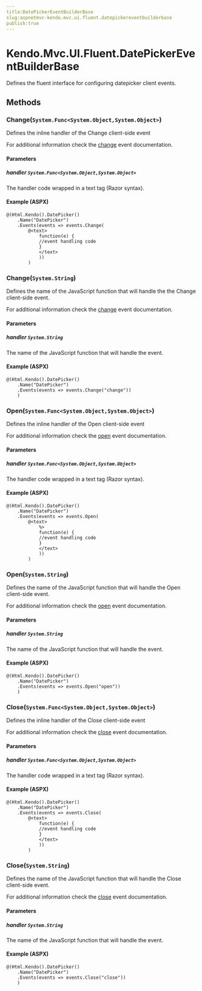```yaml
---
title:DatePickerEventBuilderBase
slug:aspnetmvc-kendo.mvc.ui.fluent.datepickereventbuilderbase
publish:true
---
```


# Kendo.Mvc.UI.Fluent.DatePickerEventBuilderBase
Defines the fluent interface for configuring datepicker client events.



## Methods

### Change(`System.Func<System.Object,System.Object>`)
Defines the inline handler of the Change client-side event

For additional information check the [change](/api/web/datepickerbase#events-change) event documentation.


#### Parameters

##### handler `System.Func<System.Object,System.Object>`
The handler code wrapped in a text tag (Razor syntax).




#### Example (ASPX)
    @(Html.Kendo().DatePicker()
        .Name("DatePicker")
        .Events(events => events.Change(
            @<text>
                function(e) {
                //event handling code
                }
                </text>
                ))
            )


### Change(`System.String`)
Defines the name of the JavaScript function that will handle the the Change client-side event.

For additional information check the [change](/api/web/datepickerbase#events-change) event documentation.


#### Parameters

##### handler `System.String`
The name of the JavaScript function that will handle the event.




#### Example (ASPX)
    @(Html.Kendo().DatePicker()
        .Name("DatePicker")
        .Events(events => events.Change("change"))
        )


### Open(`System.Func<System.Object,System.Object>`)
Defines the inline handler of the Open client-side event

For additional information check the [open](/api/web/datepickerbase#events-open) event documentation.


#### Parameters

##### handler `System.Func<System.Object,System.Object>`
The handler code wrapped in a text tag (Razor syntax).




#### Example (ASPX)
    @(Html.Kendo().DatePicker()
        .Name("DatePicker")
        .Events(events => events.Open(
            @<text>
                %>
                function(e) {
                //event handling code
                }
                </text>
                ))
            )


### Open(`System.String`)
Defines the name of the JavaScript function that will handle the Open client-side event.

For additional information check the [open](/api/web/datepickerbase#events-open) event documentation.


#### Parameters

##### handler `System.String`
The name of the JavaScript function that will handle the event.




#### Example (ASPX)
    @(Html.Kendo().DatePicker()
        .Name("DatePicker")
        .Events(events => events.Open("open"))
        )


### Close(`System.Func<System.Object,System.Object>`)
Defines the inline handler of the Close client-side event

For additional information check the [close](/api/web/datepickerbase#events-close) event documentation.


#### Parameters

##### handler `System.Func<System.Object,System.Object>`
The handler code wrapped in a text tag (Razor syntax).




#### Example (ASPX)
    @(Html.Kendo().DatePicker()
        .Name("DatePicker")
        .Events(events => events.Close(
            @<text>
                function(e) {
                //event handling code
                }
                </text>
                ))
            )


### Close(`System.String`)
Defines the name of the JavaScript function that will handle the Close client-side event.

For additional information check the [close](/api/web/datepickerbase#events-close) event documentation.


#### Parameters

##### handler `System.String`
The name of the JavaScript function that will handle the event.




#### Example (ASPX)
    @(Html.Kendo().DatePicker()
        .Name("DatePicker")
        .Events(events => events.Close("close"))
        )



